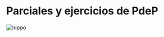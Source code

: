# Parciales y ejercicios de PdeP
![hippo](https://i.kym-cdn.com/photos/images/newsfeed/001/315/787/15c.gif)

<!--[hippo](https://i.giphy.com/media/v1.Y2lkPTc5MGI3NjExbmphbnl4MWU4MmY2am52ajB6cHM1ajFtdHVsbXNlbm9rZWtoNnNocyZlcD12MV9pbnRlcm5hbF9naWZfYnlfaWQmY3Q9Zw/l41lUJ1YoZB1lHVPG/giphy.gif) -->